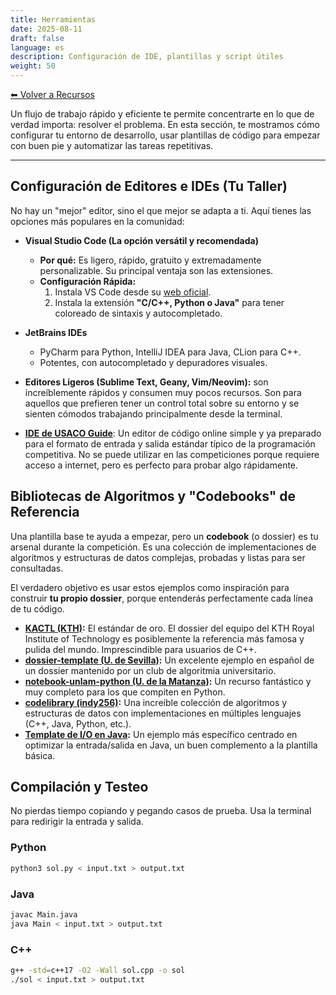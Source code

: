 ```yaml
---
title: Herramientas
date: 2025-08-11
draft: false
language: es
description: Configuración de IDE, plantillas y script útiles
weight: 50
---
```


[⬅ Volver a Recursos](../)

Un flujo de trabajo rápido y eficiente te permite concentrarte en lo que de verdad importa: resolver el problema. En esta sección, te mostramos cómo configurar tu entorno de desarrollo, usar plantillas de código para empezar con buen pie y automatizar las tareas repetitivas.

---


## Configuración de Editores e IDEs (Tu Taller)

No hay un "mejor" editor, sino el que mejor se adapta a ti. Aquí tienes las opciones más populares en la comunidad:

- **Visual Studio Code (La opción versátil y recomendada)**
  - **Por qué:** Es ligero, rápido, gratuito y extremadamente personalizable. Su principal ventaja son las extensiones.
  - **Configuración Rápida:**
    1. Instala VS Code desde su [web oficial](https://code.visualstudio.com/).
    2. Instala la extensión **"C/C++, Python o Java"** para tener coloreado de sintaxis y autocompletado.

- **JetBrains IDEs**
  - PyCharm para Python, IntelliJ IDEA para Java, CLion para C++.
  - Potentes, con autocompletado y depuradores visuales.

- **Editores Ligeros (Sublime Text, Geany, Vim/Neovim):** son increíblemente rápidos y consumen muy pocos recursos. Son para aquellos que prefieren tener un control total sobre su entorno y se sienten cómodos trabajando principalmente desde la terminal.

- **[IDE de USACO Guide](https://ide.usaco.guide/)**: Un editor de código online simple y ya preparado para el formato de entrada y salida estándar típico de la programación competitiva. No se puede utilizar en las competiciones porque requiere acceso a internet, pero es perfecto para probar algo rápidamente.


## Bibliotecas de Algoritmos y "Codebooks" de Referencia

Una plantilla base te ayuda a empezar, pero un **codebook** (o dossier) es tu arsenal durante la competición. Es una colección de implementaciones de algoritmos y estructuras de datos complejas, probadas y listas para ser consultadas.

El verdadero objetivo es usar estos ejemplos como inspiración para construir **tu propio dossier**, porque entenderás perfectamente cada línea de tu código.

- **[KACTL (KTH)](https://github.com/kth-competitive-programming/kactl/blob/main/kactl.pdf):** El estándar de oro. El dossier del equipo del KTH Royal Institute of Technology es posiblemente la referencia más famosa y pulida del mundo. Imprescindible para usuarios de C++.
- **[dossier-template (U. de Sevilla)](https://github.com/algoritmiaUS/dossier-template):** Un excelente ejemplo en español de un dossier mantenido por un club de algoritmia universitario.
- **[notebook-unlam-python (U. de la Matanza)](https://github.com/LautaroLasorsa/notebook-unlam-python/blob/main/notebook/notebook.pdf):** Un recurso fantástico y muy completo para los que compiten en Python.
- **[codelibrary (indy256)](https://github.com/indy256/codelibrary):** Una increíble colección de algoritmos y estructuras de datos con implementaciones en múltiples lenguajes (C++, Java, Python, etc.).
- **[Template de I/O en Java](https://github.com/jeffrey-xiao/competitive-programming/blob/master/src/codebook/Template.java):** Un ejemplo más específico centrado en optimizar la entrada/salida en Java, un buen complemento a la plantilla básica.


## Compilación y Testeo

No pierdas tiempo copiando y pegando casos de prueba. Usa la terminal para redirigir la entrada y salida.


### Python

```bash
python3 sol.py < input.txt > output.txt
```


### Java

```bash
javac Main.java
java Main < input.txt > output.txt
```


### C++

```bash
g++ -std=c++17 -O2 -Wall sol.cpp -o sol
./sol < input.txt > output.txt
```
